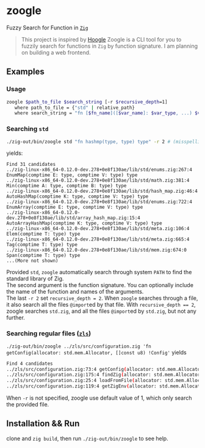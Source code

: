 # zoogle
Fuzzy Search for Function in [`Zig`](https://github.com/ziglang/zig)
>  This project is inspired by [Hoogle](https://hoogle.haskell.org/)
Zoogle is a CLI tool for you to fuzzily search for functions in `Zig` by function signature. I am planning on building a web frontend.

## Examples
### Usage
```bash
zoogle $path_to_file $search_string [-r $recursive_depth=1]
   where path_to_file = {"std" | relative_path}
   where search_string = "fn [$fn_name]([$var_name]: $var_type, ...) $var_type"
```
### Searching `std`
```bash
./zig-out/bin/zoogle std "fn hashmp(type, type) type" -r 2 # (misspelling is intentional)
```
 yields:
```
Find 31 candidates
../zig-linux-x86_64-0.12.0-dev.278+0e8f130ae/lib/std/enums.zig:267:4 EnumMap(comptime E: type, comptime V: type) type 
../zig-linux-x86_64-0.12.0-dev.278+0e8f130ae/lib/std/math.zig:381:4 Min(comptime A: type, comptime B: type) type 
../zig-linux-x86_64-0.12.0-dev.278+0e8f130ae/lib/std/hash_map.zig:46:4 AutoHashMap(comptime K: type, comptime V: type) type 
../zig-linux-x86_64-0.12.0-dev.278+0e8f130ae/lib/std/enums.zig:722:4 EnumArray(comptime E: type, comptime V: type) type 
../zig-linux-x86_64-0.12.0-dev.278+0e8f130ae/lib/std/array_hash_map.zig:15:4 AutoArrayHashMap(comptime K: type, comptime V: type) type 
../zig-linux-x86_64-0.12.0-dev.278+0e8f130ae/lib/std/meta.zig:106:4 Elem(comptime T: type) type 
../zig-linux-x86_64-0.12.0-dev.278+0e8f130ae/lib/std/meta.zig:665:4 Tag(comptime T: type) type 
../zig-linux-x86_64-0.12.0-dev.278+0e8f130ae/lib/std/mem.zig:674:0 Span(comptime T: type) type
...(More not shown)
```

Provided `std`, `zoogle` automatically search through system `PATH` to find the standard library of Zig. \
The second argument is the function signature. You can optionally include the name of the function and names of the arguments. \
The last `-r 2` set `recursive_depth = 2`. When `zoogle` searches through a file, it also search all the files `@import`ed by that file. With `recursive_depth == 2`, zoogle searches `std.zig`, and all the files `@import`ed by `std.zig`, but not any further.

### Searching regular files ([`zls`](https://github.com/zigtools/zls))
`./zig-out/bin/zoogle ../zls/src/configuration.zig 'fn getConfig(allocator: std.mem.Allocator, []const u8) !Config'` yields

```bash
Find 4 candidates
../zls/src/configuration.zig:73:4 getConfig(allocator: std.mem.Allocator, config_path: ?[]const u8) !ConfigWithPath 
../zls/src/configuration.zig:175:4 findZig(allocator: std.mem.Allocator) !?[]const u8 
../zls/src/configuration.zig:25:4 loadFromFile(allocator: std.mem.Allocator, file_path: []const u8) ?ConfigWithPath 
../zls/src/configuration.zig:119:4 getZigEnv(allocator: std.mem.Allocator, zig_exe_path: []const u8) ?std.json.Parsed(Env) 
```
When `-r` is not specified, zoogle use default value of 1, which only search the provided file.

## Installation && Run
clone and `zig build`, then run `./zig-out/bin/zoogle` to see help.

